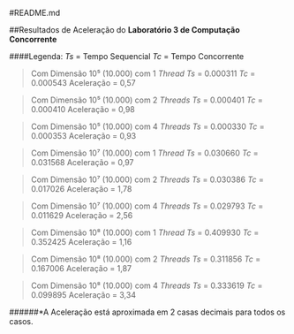 #README.md

##Resultados de Aceleração do **Laboratório 3 de Computação Concorrente**

####Legenda: 
_Ts_ = Tempo Sequencial
_Tc_ = Tempo Concorrente

>Com Dimensão 10⁵ (10.000) com 1 _Thread_
_Ts_ = 0.000311
_Tc_ = 0.000543
Aceleração = 0,57

>Com Dimensão 10⁵ (10.000) com 2 _Threads_
_Ts_ = 0.000401
_Tc_ = 0.000410
Aceleração = 0,98

>Com Dimensão 10⁵ (10.000) com 4 _Threads_
_Ts_ = 0.000330
_Tc_ = 0.000353
Aceleração = 0,93


>Com Dimensão 10⁷ (10.000) com 1 _Thread_
_Ts_ = 0.030660
_Tc_ = 0.031568
Aceleração = 0,97

>Com Dimensão 10⁷ (10.000) com 2 _Threads_
_Ts_ = 0.030386
_Tc_ = 0.017026
Aceleração = 1,78

>Com Dimensão 10⁷ (10.000) com 4 _Threads_
_Ts_ = 0.029793
_Tc_ = 0.011629
Aceleração = 2,56


>Com Dimensão 10⁸ (10.000) com 1 _Thread_
_Ts_ = 0.409930
_Tc_ = 0.352425
Aceleração = 1,16

>Com Dimensão 10⁸ (10.000) com 2 _Threads_
_Ts_ = 0.311856
_Tc_ = 0.167006
Aceleração = 1,87

>Com Dimensão 10⁸ (10.000) com 4 _Threads_
_Ts_ = 0.333619
_Tc_ = 0.099895
Aceleração = 3,34


######*A Aceleração está aproximada em 2 casas decimais para todos os casos.